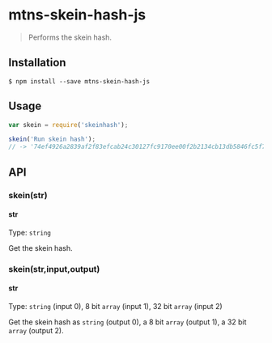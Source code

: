# mtns-skein-hash-js

> Performs the skein hash.

## Installation
```
$ npm install --save mtns-skein-hash-js
```

## Usage

```js
var skein = require('skeinhash');

skein('Run skein hash');
// -> '74ef4926a2839af2f83efcab24c30127fc9170ee00f2b2134cb13db5846fc5f7'

```

## API

### skein(str)

#### str

Type: `string`

Get the skein hash.

### skein(str,input,output)

#### str

Type: `string` (input 0), 8 bit `array` (input 1), 32 bit `array` (input 2)

Get the skein hash as `string` (output 0), a 8 bit `array` (output 1), a 32 bit `array` (output 2).
